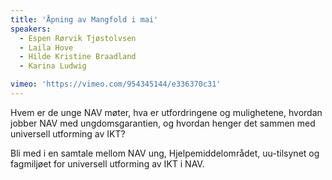 ```yaml
---
title: 'Åpning av Mangfold i mai'
speakers:
  - Espen Rørvik Tjøstolvsen
  - Laila Hove
  - Hilde Kristine Braadland
  - Karina Ludwig

vimeo: 'https://vimeo.com/954345144/e336370c31'
---
```


Hvem er de unge NAV møter, hva er utfordringene og mulighetene, hvordan jobber NAV med ungdomsgarantien, og hvordan henger det sammen med universell utforming av IKT?

Bli med i en samtale mellom NAV ung, Hjelpemiddelområdet, uu-tilsynet og fagmiljøet for universell utforming av IKT i NAV.